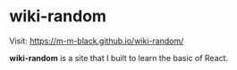 # wiki-random

Visit: https://m-m-black.github.io/wiki-random/

**wiki-random** is a site that I built to learn the basic of React.
